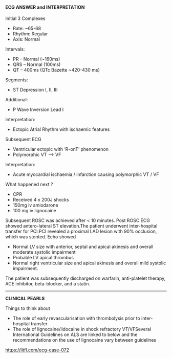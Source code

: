 #### ECG ANSWER and INTERPRETATION

Initial 3 Complexes
* Rate: ~65-68 
* Rhythm: Regular 
* Axis: Normal 

Intervals:
* PR – Normal (~160ms) 
* QRS – Normal (100ms) 
* QT – 400ms (QTc Bazette ~420-430 ms) 

Segments:
* ST Depression I, II, III 

Additional:
* P Wave Inversion Lead I 

Interpretation:
* Ectopic Atrial Rhythm with ischaemic features 

Subsequent ECG
* Ventricular ectopic with ‘R-onT’ phenomenon 
* Polymorphic VT –> VF 

Interpretation:
* Acute myocardial ischaemia / infarction causing polymorphic VT / VF 

What happened next ?
* CPR 
* Received 4 x 200J shocks 
* 150mg iv amiodarone 
* 100 mg iv lignocaine 

Subsequent ROSC was achieved after < 10 minutes. Post ROSC ECG showed antero-lateral ST elevation.The patient underwent inter-hospital transfer for PCI.PCI revealed a proximal LAD lesion with 90% occlusion, which was stented. Echo showed
* Normal LV size with anterior, septal and apical akinesis and overall moderate systolic impairment 
* Probable LV apical thrombus 
* Normal right ventricular size and apical akinesis and overall mild systolic impairment.

The patient was subsequently discharged on warfarin, anti-platelet therapy, ACE inhibitor, beta-blocker, and a statin.

---------------

**CLINICAL PEARLS**

Things to think about
* The role of early revascularisation with thrombolysis prior to inter-hospital transfer 
* The role of lignocaine/lidocaine in shock refractory VT/VFSeveral International Guidelines on ALS are linked to below and the recommendations on the use of lignocaine vary between guidelines 


<https://litfl.com/ecg-case-072>
